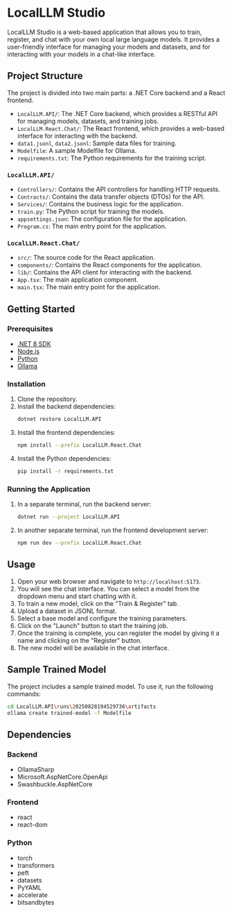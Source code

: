 # LocalLLM Studio

LocalLLM Studio is a web-based application that allows you to train, register, and chat with your own local large language models. It provides a user-friendly interface for managing your models and datasets, and for interacting with your models in a chat-like interface.

## Project Structure

The project is divided into two main parts: a .NET Core backend and a React frontend.

- `LocalLLM.API/`: The .NET Core backend, which provides a RESTful API for managing models, datasets, and training jobs.
- `LocalLLM.React.Chat/`: The React frontend, which provides a web-based interface for interacting with the backend.
- `data1.jsonl`, `data2.jsonl`: Sample data files for training.
- `Modelfile`: A sample Modelfile for Ollama.
- `requirements.txt`: The Python requirements for the training script.

### `LocalLLM.API/`

- `Controllers/`: Contains the API controllers for handling HTTP requests.
- `Contracts/`: Contains the data transfer objects (DTOs) for the API.
- `Services/`: Contains the business logic for the application.
- `train.py`: The Python script for training the models.
- `appsettings.json`: The configuration file for the application.
- `Program.cs`: The main entry point for the application.

### `LocalLLM.React.Chat/`

- `src/`: The source code for the React application.
- `components/`: Contains the React components for the application.
- `lib/`: Contains the API client for interacting with the backend.
- `App.tsx`: The main application component.
- `main.tsx`: The main entry point for the application.

## Getting Started

### Prerequisites

- [.NET 8 SDK](https://dotnet.microsoft.com/download/dotnet/8.0)
- [Node.js](https://nodejs.org/)
- [Python](https://www.python.org/)
- [Ollama](https://ollama.ai/)

### Installation

1. Clone the repository.
2. Install the backend dependencies:
   ```bash
   dotnet restore LocalLLM.API
   ```
3. Install the frontend dependencies:
   ```bash
   npm install --prefix LocalLLM.React.Chat
   ```
4. Install the Python dependencies:
   ```bash
   pip install -r requirements.txt
   ```

### Running the Application

1. In a separate terminal, run the backend server:
   ```bash
   dotnet run --project LocalLLM.API
   ```
2. In another separate terminal, run the frontend development server:
   ```bash
   npm run dev --prefix LocalLLM.React.Chat
   ```

## Usage

1. Open your web browser and navigate to `http://localhost:5173`.
2. You will see the chat interface. You can select a model from the dropdown menu and start chatting with it.
3. To train a new model, click on the "Train & Register" tab.
4. Upload a dataset in JSONL format.
5. Select a base model and configure the training parameters.
6. Click on the "Launch" button to start the training job.
7. Once the training is complete, you can register the model by giving it a name and clicking on the "Register" button.
8. The new model will be available in the chat interface.

## Sample Trained Model

The project includes a sample trained model. To use it, run the following commands:

```bash
cd LocalLLM.API\runs\20250828194529736\artifacts
ollama create trained-model -f Modelfile
```

## Dependencies

### Backend

- OllamaSharp
- Microsoft.AspNetCore.OpenApi
- Swashbuckle.AspNetCore

### Frontend

- react
- react-dom

### Python

- torch
- transformers
- peft
- datasets
- PyYAML
- accelerate
- bitsandbytes

